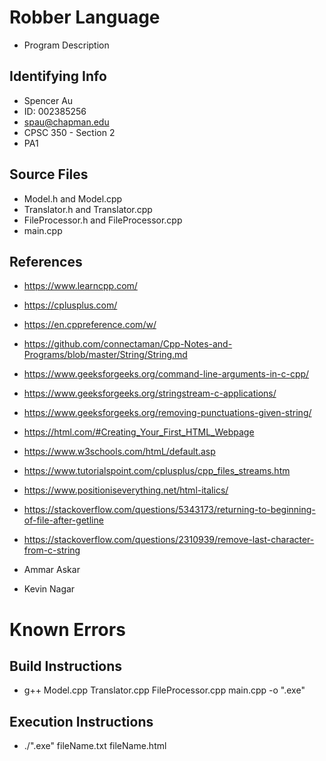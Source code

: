 # Robber Language
* Program Description

## Identifying Info
* Spencer Au
* ID: 002385256
* spau@chapman.edu
* CPSC 350 - Section 2
* PA1

## Source Files
* Model.h and Model.cpp
* Translator.h and Translator.cpp
* FileProcessor.h and FileProcessor.cpp
* main.cpp

## References
* https://www.learncpp.com/
* https://cplusplus.com/
* https://en.cppreference.com/w/
* https://github.com/connectaman/Cpp-Notes-and-Programs/blob/master/String/String.md
* https://www.geeksforgeeks.org/command-line-arguments-in-c-cpp/
* https://www.geeksforgeeks.org/stringstream-c-applications/
* https://www.geeksforgeeks.org/removing-punctuations-given-string/
* https://html.com/#Creating_Your_First_HTML_Webpage
* https://www.w3schools.com/htmL/default.asp
* https://www.tutorialspoint.com/cplusplus/cpp_files_streams.htm
* https://www.positioniseverything.net/html-italics/
* https://stackoverflow.com/questions/5343173/returning-to-beginning-of-file-after-getline
* https://stackoverflow.com/questions/2310939/remove-last-character-from-c-string

* Ammar Askar
* Kevin Nagar

# Known Errors

## Build Instructions
* g++ Model.cpp Translator.cpp FileProcessor.cpp main.cpp -o ".exe"

## Execution Instructions
* ./".exe" fileName.txt fileName.html